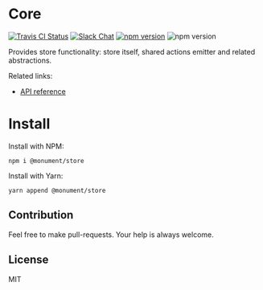 # Core

[![Travis CI Status](https://img.shields.io/travis/monumentjs/core/master.svg?logo=travis)](https://travis-ci.org/monumentjs/core)
[![Slack Chat](https://img.shields.io/badge/slack-chat-brightgreen.svg?logo=slack)](https://join.slack.com/t/monumentjs/shared_invite/enQtNDY1ODA1MTExMzQ4LTI0MjllODEwOTk5MjM0NGIwY2YwNzVjNDU3YjEwYzYwYTNjMmI0NjFkNmNjMDFlMjA1NzgzODk0NjcxZTc4NjM)
[![npm version](https://badge.fury.io/js/%40monument%2Fstore.svg)](https://badge.fury.io/js/%40monument%2Fstore)
![npm version](https://david-dm.org/monumentjs/store.svg)

Provides store functionality: store itself, shared actions emitter and related abstractions. 

Related links:

- [API reference](https://monumentjs.github.io/package/store)

# Install

Install with NPM:

```
npm i @monument/store
```

Install with Yarn:

```
yarn append @monument/store
```

## Contribution

Feel free to make pull-requests.
Your help is always welcome.


## License

MIT

